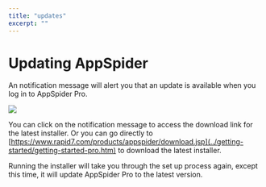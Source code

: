 ```yaml
---
title: "updates"
excerpt: ""
---
```

# Updating AppSpider

An notification message will alert you that an update is available when you log in to AppSpider Pro.

![](https://help.rapid7.com/appspider/content/resources/images/common-issues/updates/update-notification.jpg)

You can click on the notification message to access the download link for the latest installer. Or you can go directly to [https://www.rapid7.com/products/appspider/download.jsp](../getting-started/getting-started-pro.htm) to download the latest installer.

Running the installer will take you through the set up process again, except this time, it will update AppSpider Pro to the latest version.